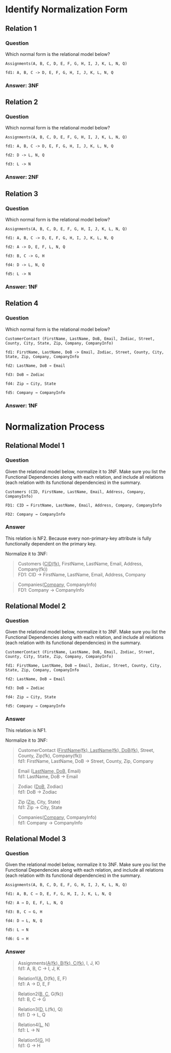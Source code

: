# Identify Normalization Form

## Relation 1

### Question

Which normal form is the relational model below?

    Assignments(A, B, C, D, E, F, G, H, I, J, K, L, N, Q)

    fd1: A, B, C -> D, E, F, G, H, I, J, K, L, N, Q

### Answer: 3NF

## Relation 2

### Question

Which normal form is the relational model below?

    Assignments(A, B, C, D, E, F, G, H, I, J, K, L, N, Q)

    fd1: A, B, C -> D, E, F, G, H, I, J, K, L, N, Q

    fd2: D -> L, N, Q

    fd3: L -> N

### Answer: 2NF

## Relation 3

### Question

Which normal form is the relational model below?

    Assignments(A, B, C, D, E, F, G, H, I, J, K, L, N, Q)

    fd1: A, B, C -> D, E, F, G, H, I, J, K, L, N, Q

    fd2: A -> D, E, F, L, N, Q

    fd3: B, C -> G, H

    fd4: D -> L, N, Q

    fd5: L -> N

### Answer: 1NF

## Relation 4

### Question

Which normal form is the relational model below?

    CustomerContact (FirstName, LastName, DoB, Email, Zodiac, Street, County, City, State, Zip, Company, CompanyInfo)

    fd1: FirstName, LastName, DoB -> Email, Zodiac, Street, County, City, State, Zip, Company, CompanyInfo

    fd2: LastName, DoB → Email

    fd3: DoB → Zodiac

    fd4: Zip → City, State

    fd5: Company → CompanyInfo

### Answer: 1NF

# Normalization Process

## Relational Model 1

### Question

Given the relational model below, normalize it to 3NF. Make sure you list the Functional Dependencies along with each relation, and include all relations (each relation with its functional dependencies) in the summary.

    Customers (CID, FirstName, LastName, Email, Address, Company, CompanyInfo)

    FD1: CID → FirstName, LastName, Email, Address, Company, CompanyInfo

    FD2: Company → CompanyInfo

### Answer

This relation is NF2. Because every non-primary-key attribute is fully functionally dependent on the primary key.

Normalize it to 3NF:

> Customers (<u>CID(fk)</u>, FirstName, LastName, Email, Address, Company(fk)) <br>
> FD1: CID → FirstName, LastName, Email, Address, Company

> Companies(<u>Company</u>, CompanyInfo) <br>
> FD1: Company → CompanyInfo

## Relational Model 2

### Question

Given the relational model below, normalize it to 3NF. Make sure you list the Functional Dependencies along with each relation, and include all relations (each relation with its functional dependencies) in the summary.

    CustomerContact (FirstName, LastName, DoB, Email, Zodiac, Street, County, City, State, Zip, Company, CompanyInfo)

    fd1: FirstName, LastName, DoB → Email, Zodiac, Street, County, City, State, Zip, Company, CompanyInfo

    fd2: LastName, DoB → Email

    fd3: DoB → Zodiac

    fd4: Zip → City, State

    fd5: Company → CompanyInfo

### Answer

This relation is NF1.

Normalize it to 3NF:

> CustomerContact (<u>FirstName(fk), LastName(fk), DoB(fk),</u> Street, County, Zip(fk), Company(fk)) <br>
> fd1: FirstName, LastName, DoB → Street, County, Zip, Company

> Email (<u>LastName, DoB,</u> Email) <br>
> fd1: LastName, DoB → Email

> Zodiac (<u>DoB</u>, Zodiac) <br>
> fd1: DoB → Zodiac

> Zip (<u>Zip</u>, City, State)<br>
> fd1: Zip → City, State

> Companies(<u>Company</u>, CompanyInfo) <br>
> fd1: Company → CompanyInfo

## Relational Model 3

### Question

Given the relational model below, normalize it to 3NF. Make sure you list the Functional Dependencies along with each relation, and include all relations (each relation with its functional dependencies) in the summary.

    Assignments(A, B, C, D, E, F, G, H, I, J, K, L, N, Q)

    fd1: A, B, C → D, E, F, G, H, I, J, K, L, N, Q

    fd2: A → D, E, F, L, N, Q

    fd3: B, C → G, H

    fd4: D → L, N, Q

    fd5: L → N

    fd6: G → H

### Answer

> Assignments(<u>A(fk), B(fk), C(fk),</u> I, J, K) <br>
> fd1: A, B, C → I, J, K

> Relation1(<u>A</u>, D(fk), E, F)<br>
> fd1: A → D, E, F

> Relation2(<u>B, C</u>, G(fk))<br>
> fd1: B, C → G

> Relation3(<u>D</u>, L(fk), Q)<br>
> fd1: D → L, Q

> Relation4(<u>L</u>, N)<br>
> fd1: L → N

> Relation5(<u>G</u>, H)<br>
> fd1: G → H
